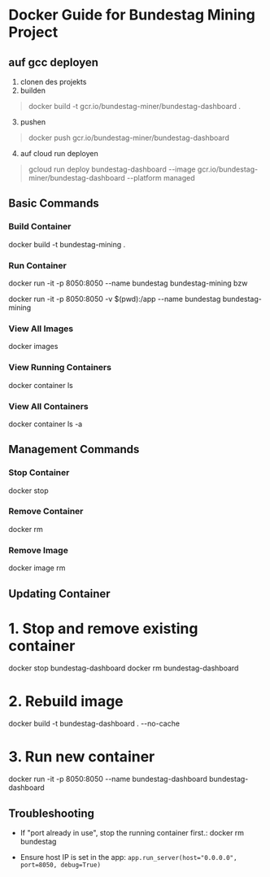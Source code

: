 # Docker Guide for Bundestag Mining Project
## auf gcc deployen
1. clonen des projekts
2. builden
>  docker build -t gcr.io/bundestag-miner/bundestag-dashboard .

3. pushen
> docker push gcr.io/bundestag-miner/bundestag-dashboard

4. auf cloud run deployen
> gcloud run deploy bundestag-dashboard --image gcr.io/bundestag-miner/bundestag-dashboard --platform managed

## Basic Commands

### Build Container
docker build -t bundestag-mining .

### Run Container
docker run -it -p 8050:8050 --name bundestag bundestag-mining bzw

docker run -it -p 8050:8050 -v $(pwd):/app --name bundestag bundestag-mining


### View All Images
docker images

### View Running Containers
docker container ls

### View All Containers
docker container ls -a

## Management Commands

### Stop Container
docker stop <Container ID>

### Remove Container
docker rm <Container ID>

### Remove Image
docker image rm <Image ID>

## Updating Container


# 1. Stop and remove existing container
docker stop bundestag-dashboard
docker rm bundestag-dashboard

# 2. Rebuild image
docker build -t bundestag-dashboard . --no-cache

# 3.  Run new container
docker run -it -p 8050:8050 --name bundestag-dashboard bundestag-dashboard


## Troubleshooting

- If "port already in use", stop the running container first.:
docker rm bundestag

- Ensure host IP is set in the app: `app.run_server(host="0.0.0.0", port=8050, debug=True)`